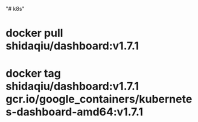 "# k8s" 

# docker pull shidaqiu/dashboard:v1.7.1
# docker tag shidaqiu/dashboard:v1.7.1 gcr.io/google_containers/kubernetes-dashboard-amd64:v1.7.1